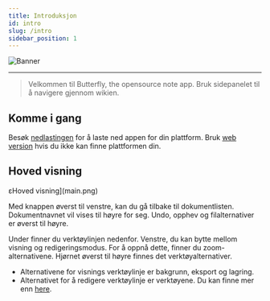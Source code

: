 ```yaml
---
title: Introduksjon
id: intro
slug: /intro
sidebar_position: 1
---
```


![Banner](/img/banner.png)

***

> Velkommen til Butterfly, the opensource note app.
> Bruk sidepanelet til å navigere gjennom wikien.

## Komme i gang

Besøk [nedlastingen](/downloads) for å laste ned appen for din plattform.
Bruk [web version](https://butterfly.linwood.dev) hvis du ikke kan finne plattformen din.

## Hoved visning

εHoved visning](main.png)

Med knappen øverst til venstre, kan du gå tilbake til dokumentlisten. Dokumentnavnet vil vises til høyre for seg. Undo, opphev og filalternativer er øverst til høyre.

Under finner du verktøylinjen nedenfor. Venstre, du kan bytte mellom visning og redigeringsmodus. For å oppnå dette, finner du zoom-alternativene. Hjørnet øverst til høyre finnes det verktøyalternativer.

- Alternativene for visnings verktøylinje er bakgrunn, eksport og lagring.
- Alternativet for å redigere verktøylinje er verktøyene. Du kan finne mer enn [here](bakgrunn).
